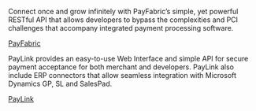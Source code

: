 Connect once and grow infinitely with PayFabric’s simple, yet powerful RESTful API that allows developers to bypass the complexities and PCI challenges that accompany integrated payment processing software.

[PayFabric](PayFabric/README.md)

PayLink provides an easy-to-use Web Interface and simple API for secure payment acceptance for both merchant and developers. PayLink also include ERP connectors that allow seamless integration with Microsoft Dynamics GP, SL and SalesPad.

[PayLink](PayLink/README.md)
